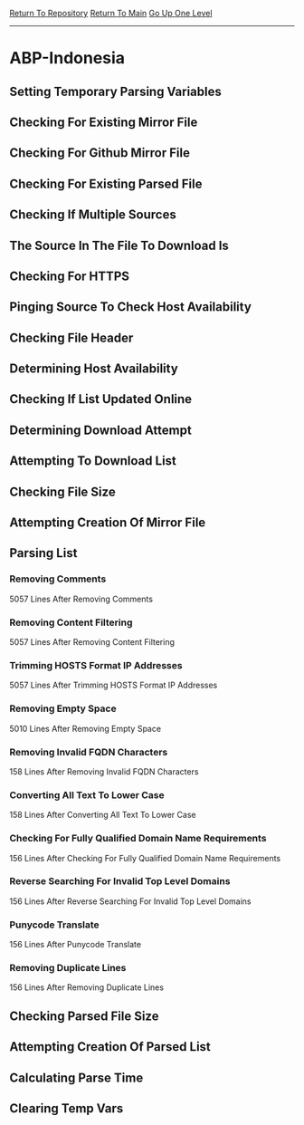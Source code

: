 [Return To Repository](https://github.com/bast69/piholeparser/)
[Return To Main](https://github.com/bast69/piholeparser/blob/master/RecentRunLogs/Mainlog.md)
[Go Up One Level](https://github.com/bast69/piholeparser/blob/master/RecentRunLogs/TopLevelScripts/30-Processing-External-Blacklists.md)
____________________________________
# ABP-Indonesia
## Setting Temporary Parsing Variables
## Checking For Existing Mirror File
## Checking For Github Mirror File
## Checking For Existing Parsed File
## Checking If Multiple Sources
## The Source In The File To Download Is
## Checking For HTTPS
## Pinging Source To Check Host Availability
## Checking File Header
## Determining Host Availability
## Checking If List Updated Online
## Determining Download Attempt
## Attempting To Download List
## Checking File Size
## Attempting Creation Of Mirror File
## Parsing List
### Removing Comments
5057 Lines After Removing Comments
### Removing Content Filtering
5057 Lines After Removing Content Filtering
### Trimming HOSTS Format IP Addresses
5057 Lines After Trimming HOSTS Format IP Addresses
### Removing Empty Space
5010 Lines After Removing Empty Space
### Removing Invalid FQDN Characters
158 Lines After Removing Invalid FQDN Characters
### Converting All Text To Lower Case
158 Lines After Converting All Text To Lower Case
### Checking For Fully Qualified Domain Name Requirements
156 Lines After Checking For Fully Qualified Domain Name Requirements
### Reverse Searching For Invalid Top Level Domains
156 Lines After Reverse Searching For Invalid Top Level Domains
### Punycode Translate
156 Lines After Punycode Translate
### Removing Duplicate Lines
156 Lines After Removing Duplicate Lines
## Checking Parsed File Size
## Attempting Creation Of Parsed List
## Calculating Parse Time
## Clearing Temp Vars
